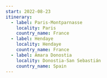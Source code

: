 ```yaml
---
start: 2022-08-23
itinerary:
  - label: Paris-Montparnasse
    locality: Paris
    country_name: France
  - label: Hendaye
    locality: Hendaye
    country_name: France
  - label: Amara Donostia
    locality: Donostia-San Sebastián
    country_name: Spain
---
```

